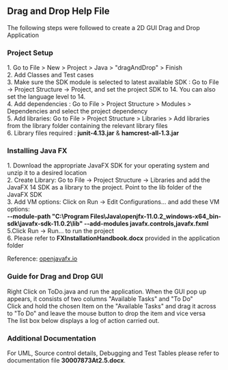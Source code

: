 <html>
<head>
    <meta http-equiv="Content-Type" content="text/html; charset=utf-8"/>
    <title>Activity 2.5</title>
</head>
<body>
<h2> Drag and Drop Help File </h2>

<p> The following steps were followed to create a 2D GUI Drag and Drop Application  </p>

<h3> Project Setup </h3>
<p> 1. Go to File > New > Project > Java > "dragAndDrop" > Finish
<br>2. Add Classes and Test cases
<br>3. Make sure the SDK module is selected to latest available SDK : Go to File -> Project Structure -> Project, and set the project SDK to 14. You can also set the language level to 14.
<br>4. Add dependencies : Go to File > Project Structure > Modules > Dependencies and select the project dependency
<br>5. Add libraries: Go to File > Project Structure > Libraries > Add libraries from the library folder containing the relevant library files
<br>6. Library files required : <b>junit-4.13.jar</b> & <b>hamcrest-all-1.3.jar</b></p>

<h3> Installing Java FX </h3>
<p> 1. Download the appropriate JavaFX SDK for your operating system and unzip it to a desired location
<br>2. Create Library: Go to File -> Project Structure -> Libraries and add the JavaFX 14 SDK as a library to the project. Point to the lib folder of the JavaFX SDK
<br>3. Add VM options: Click on Run -> Edit Configurations... and add these VM options:
    <br>    <b>--module-path "C:\Program Files\Java\openjfx-11.0.2_windows-x64_bin-sdk\javafx-sdk-11.0.2\lib" --add-modules javafx.controls,javafx.fxml</b>
<br>5.Click Run -> Run... to run the project
<br>6. Please refer to <b>FXInstallationHandbook.docx</b> provided in the application folder</p>
<p>Reference: <a href="https://openjfx.io/openjfx-docs/#install-java">openjavafx.io</a></p>

<h3> Guide for Drag and Drop GUI </h3>
<p> Right Click on ToDo.java and run the application. When the GUI pop up appears, it consists of two columns "Available Tasks" and "To Do"
<br>Click and hold the chosen Item on the "Available Tasks" and drag it across to "To Do" and leave the mouse button to drop the item and vice versa
<br>The list box below displays a log of action carried out.</p>

<h3> Additional Documentation </h3>
<p> For UML, Source control details, Debugging and Test Tables please refer to documentation file <b>30007873At2.5.docx</b>. </p>

</body>
</html>